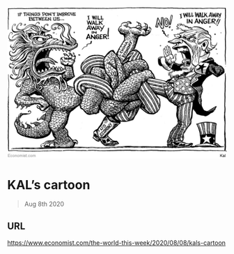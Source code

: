 ![](./images/20200808_WWD000.jpg)

# KAL’s cartoon

> Aug 8th 2020



## URL

https://www.economist.com/the-world-this-week/2020/08/08/kals-cartoon
